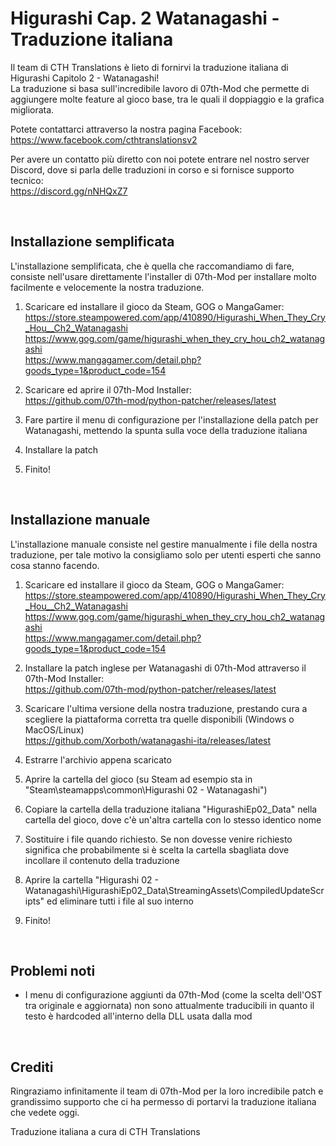 # Higurashi Cap. 2 Watanagashi - Traduzione italiana

Il team di CTH Translations è lieto di fornirvi la traduzione italiana di Higurashi Capitolo 2 - Watanagashi!<br/>
La traduzione si basa sull'incredibile lavoro di 07th-Mod che permette di aggiungere molte feature al gioco base, tra le quali il doppiaggio e la grafica migliorata.

Potete contattarci attraverso la nostra pagina Facebook:<br/>
https://www.facebook.com/cthtranslationsv2

Per avere un contatto più diretto con noi potete entrare nel nostro server Discord, dove si parla delle traduzioni in corso e si fornisce supporto tecnico:<br/>
https://discord.gg/nNHQxZ7

<br/>

## Installazione semplificata
L'installazione semplificata, che è quella che raccomandiamo di fare, consiste nell'usare direttamente l'installer di 07th-Mod per installare molto facilmente e velocemente la nostra traduzione.

1. Scaricare ed installare il gioco da Steam, GOG o MangaGamer:<br/>
https://store.steampowered.com/app/410890/Higurashi_When_They_Cry_Hou__Ch2_Watanagashi<br/>
https://www.gog.com/game/higurashi_when_they_cry_hou_ch2_watanagashi<br/>
https://www.mangagamer.com/detail.php?goods_type=1&product_code=154

2. Scaricare ed aprire il 07th-Mod Installer:<br/>
https://github.com/07th-mod/python-patcher/releases/latest

3. Fare partire il menu di configurazione per l'installazione della patch per Watanagashi, mettendo la spunta sulla voce della traduzione italiana

4. Installare la patch

5. Finito!

<br/>

## Installazione manuale
L'installazione manuale consiste nel gestire manualmente i file della nostra traduzione, per tale motivo la consigliamo solo per utenti esperti che sanno cosa stanno facendo.

1. Scaricare ed installare il gioco da Steam, GOG o MangaGamer:<br/>
https://store.steampowered.com/app/410890/Higurashi_When_They_Cry_Hou__Ch2_Watanagashi<br/>
https://www.gog.com/game/higurashi_when_they_cry_hou_ch2_watanagashi<br/>
https://www.mangagamer.com/detail.php?goods_type=1&product_code=154

2. Installare la patch inglese per Watanagashi di 07th-Mod attraverso il 07th-Mod Installer:<br/>
https://github.com/07th-mod/python-patcher/releases/latest

3. Scaricare l'ultima versione della nostra traduzione, prestando cura a scegliere la piattaforma corretta tra quelle disponibili (Windows o MacOS/Linux)<br/>
https://github.com/Xorboth/watanagashi-ita/releases/latest

4. Estrarre l'archivio appena scaricato

5. Aprire la cartella del gioco (su Steam ad esempio sta in "Steam\steamapps\common\Higurashi 02 - Watanagashi")

6. Copiare la cartella della traduzione italiana "HigurashiEp02_Data" nella cartella del gioco, dove c'è un'altra cartella con lo stesso identico nome

7. Sostituire i file quando richiesto. Se non dovesse venire richiesto significa che probabilmente si è scelta la cartella sbagliata dove incollare il contenuto della traduzione

8. Aprire la cartella "Higurashi 02 - Watanagashi\HigurashiEp02_Data\StreamingAssets\CompiledUpdateScripts" ed eliminare tutti i file al suo interno

9. Finito!

<br/>

## Problemi noti
- I menu di configurazione aggiunti da 07th-Mod (come la scelta dell'OST tra originale e aggiornata) non sono attualmente traducibili in quanto il testo è hardcoded all'interno della DLL usata dalla mod

<br/>

## Crediti

Ringraziamo infinitamente il team di 07th-Mod per la loro incredibile patch e grandissimo supporto che ci ha permesso di portarvi la traduzione italiana che vedete oggi.

Traduzione italiana a cura di CTH Translations
